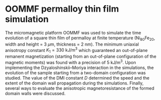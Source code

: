 # OOMMF permalloy thin film simulation

The micromagnetic platform OOMMF was used to simulate the time evolution of a square thin film of permalloy at finite temperature $\text{(Ni}_{80}\text{Fe}_{20}\text{,}$ width and height = $3$ $\mu\text{m}$, thickness = $2$ nm). The minimum uniaxial anisotropy constant $K_1=330\text{ kJ/m}^3$ which guaranteed an out-of-plane remanent magnetization (starting from an out-of-plane configuration of the magnetic moments) was found with a precision of $5\text{ kJ/m}^3$. Upon implementing the Dzyaloshinskii–Moriya interaction in the simulations, the evolution of the sample starting from a two-domain configuration was studied. The value of the DMI constant $D$ determined the speed and the extent of the domain wall propagation during the simulations. Finally, several ways to evaluate the anisotropic magnetoresistance of the formed domain walls were discussed.
